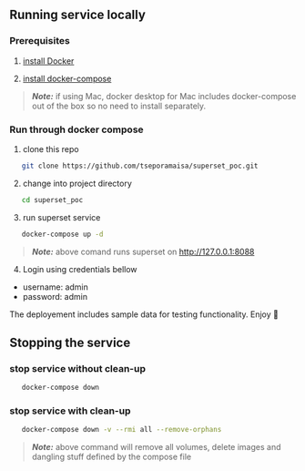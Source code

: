 ## Running service locally

### Prerequisites

1. [install Docker](https://docs.docker.com/engine/install/)

2. [install docker-compose](https://docs.docker.com/compose/install/)

> **_Note:_** if using Mac, docker desktop for Mac includes docker-compose out of the box so no need to install separately.

### Run through docker compose

1. clone this repo

```bash
   git clone https://github.com/tseporamaisa/superset_poc.git
```   
2. change into project directory

```bash
   cd superset_poc
```
3. run superset service

```bash
   docker-compose up -d
```

> **_Note:_** above comand runs superset on http://127.0.0.1:8088    

4. Login using credentials bellow  
- username: admin
- password: admin

The deployement includes sample data for testing functionality. Enjoy :slightly_smiling_face:    

## Stopping the service    
    
### stop service without clean-up   
```bash
   docker-compose down 
```    
### stop service with clean-up   
```bash
   docker-compose down -v --rmi all --remove-orphans
```
> **_Note:_** above command will remove all volumes, delete images and dangling stuff defined by the compose file
